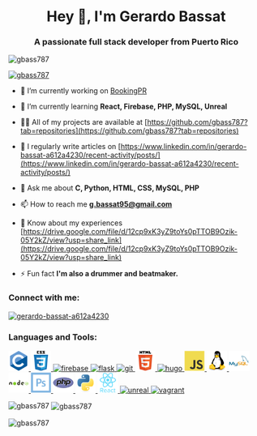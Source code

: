 <h1 align="center">Hey 👋, I'm Gerardo Bassat</h1>
<h3 align="center">A passionate full stack developer from Puerto Rico</h3>

<p align="left"> <img src="https://komarev.com/ghpvc/?username=gbass787&label=Profile%20views&color=8020ac&style=flat" alt="gbass787" /> </p>

<p align="left"> <a href="https://github.com/ryo-ma/github-profile-trophy"><img src="https://github-profile-trophy.vercel.app/?username=gbass787" alt="gbass787" /></a> </p>

- 🔭 I’m currently working on [BookingPR](https://github.com/gbass787/BookingPR/)

- 🌱 I’m currently learning **React, Firebase, PHP, MySQL, Unreal**

- 👨‍💻 All of my projects are available at [https://github.com/gbass787?tab=repositories](https://github.com/gbass787?tab=repositories)

- 📝 I regularly write articles on [https://www.linkedin.com/in/gerardo-bassat-a612a4230/recent-activity/posts/](https://www.linkedin.com/in/gerardo-bassat-a612a4230/recent-activity/posts/)

- 💬 Ask me about **C, Python, HTML, CSS, MySQL, PHP**

- 📫 How to reach me **g.bassat95@gmail.com**

- 📄 Know about my experiences [https://drive.google.com/file/d/12cp9xK3yZ9toYs0pTTOB9Ozik-05Y2kZ/view?usp=share_link](https://drive.google.com/file/d/12cp9xK3yZ9toYs0pTTOB9Ozik-05Y2kZ/view?usp=share_link)

- ⚡ Fun fact **I'm also a drummer and beatmaker.**

<h3 align="left">Connect with me:</h3>
<p align="left">
<a href="https://linkedin.com/in/gerardo-bassat-a612a4230" target="blank"><img align="center" src="https://raw.githubusercontent.com/rahuldkjain/github-profile-readme-generator/master/src/images/icons/Social/linked-in-alt.svg" alt="gerardo-bassat-a612a4230" height="30" width="40" /></a>
</p>

<h3 align="left">Languages and Tools:</h3>
<p align="left"> <a href="https://www.cprogramming.com/" target="_blank" rel="noreferrer"> <img src="https://raw.githubusercontent.com/devicons/devicon/master/icons/c/c-original.svg" alt="c" width="40" height="40"/> </a> <a href="https://www.w3schools.com/css/" target="_blank" rel="noreferrer"> <img src="https://raw.githubusercontent.com/devicons/devicon/master/icons/css3/css3-original-wordmark.svg" alt="css3" width="40" height="40"/> </a> <a href="https://firebase.google.com/" target="_blank" rel="noreferrer"> <img src="https://www.vectorlogo.zone/logos/firebase/firebase-icon.svg" alt="firebase" width="40" height="40"/> </a> <a href="https://flask.palletsprojects.com/" target="_blank" rel="noreferrer"> <img src="https://www.vectorlogo.zone/logos/pocoo_flask/pocoo_flask-icon.svg" alt="flask" width="40" height="40"/> </a> <a href="https://git-scm.com/" target="_blank" rel="noreferrer"> <img src="https://www.vectorlogo.zone/logos/git-scm/git-scm-icon.svg" alt="git" width="40" height="40"/> </a> <a href="https://www.w3.org/html/" target="_blank" rel="noreferrer"> <img src="https://raw.githubusercontent.com/devicons/devicon/master/icons/html5/html5-original-wordmark.svg" alt="html5" width="40" height="40"/> </a> <a href="https://gohugo.io/" target="_blank" rel="noreferrer"> <img src="https://api.iconify.design/logos-hugo.svg" alt="hugo" width="40" height="40"/> </a> <a href="https://developer.mozilla.org/en-US/docs/Web/JavaScript" target="_blank" rel="noreferrer"> <img src="https://raw.githubusercontent.com/devicons/devicon/master/icons/javascript/javascript-original.svg" alt="javascript" width="40" height="40"/> </a> <a href="https://www.linux.org/" target="_blank" rel="noreferrer"> <img src="https://raw.githubusercontent.com/devicons/devicon/master/icons/linux/linux-original.svg" alt="linux" width="40" height="40"/> </a> <a href="https://www.mysql.com/" target="_blank" rel="noreferrer"> <img src="https://raw.githubusercontent.com/devicons/devicon/master/icons/mysql/mysql-original-wordmark.svg" alt="mysql" width="40" height="40"/> </a> <a href="https://nodejs.org" target="_blank" rel="noreferrer"> <img src="https://raw.githubusercontent.com/devicons/devicon/master/icons/nodejs/nodejs-original-wordmark.svg" alt="nodejs" width="40" height="40"/> </a> <a href="https://www.photoshop.com/en" target="_blank" rel="noreferrer"> <img src="https://raw.githubusercontent.com/devicons/devicon/master/icons/photoshop/photoshop-line.svg" alt="photoshop" width="40" height="40"/> </a> <a href="https://www.php.net" target="_blank" rel="noreferrer"> <img src="https://raw.githubusercontent.com/devicons/devicon/master/icons/php/php-original.svg" alt="php" width="40" height="40"/> </a> <a href="https://www.python.org" target="_blank" rel="noreferrer"> <img src="https://raw.githubusercontent.com/devicons/devicon/master/icons/python/python-original.svg" alt="python" width="40" height="40"/> </a> <a href="https://reactjs.org/" target="_blank" rel="noreferrer"> <img src="https://raw.githubusercontent.com/devicons/devicon/master/icons/react/react-original-wordmark.svg" alt="react" width="40" height="40"/> </a> <a href="https://unrealengine.com/" target="_blank" rel="noreferrer"> <img src="https://raw.githubusercontent.com/kenangundogan/fontisto/036b7eca71aab1bef8e6a0518f7329f13ed62f6b/icons/svg/brand/unreal-engine.svg" alt="unreal" width="40" height="40"/> </a> <a href="https://www.vagrantup.com/" target="_blank" rel="noreferrer"> <img src="https://www.vectorlogo.zone/logos/vagrantup/vagrantup-icon.svg" alt="vagrant" width="40" height="40"/> </a> </p>

<p><img align="left" src="https://github-readme-stats.vercel.app/api/top-langs?username=gbass787&show_icons=true&theme=tokyonight&title_color=f9f9f9&text_color=ffffff&bg_color=535353&hide_border=true&locale=en&layout=compact" alt="gbass787" /></p>

<p>&nbsp;<img align="center" src="https://github-readme-stats.vercel.app/api?username=gbass787&show_icons=true&theme=tokyonight&title_color=f5f5f5&text_color=ffffff&bg_color=525252&hide_border=true&locale=en" alt="gbass787" /></p>

<p><img align="center" src="https://github-readme-streak-stats.herokuapp.com/?user=gbass787&theme=dark" alt="gbass787" /></p>
